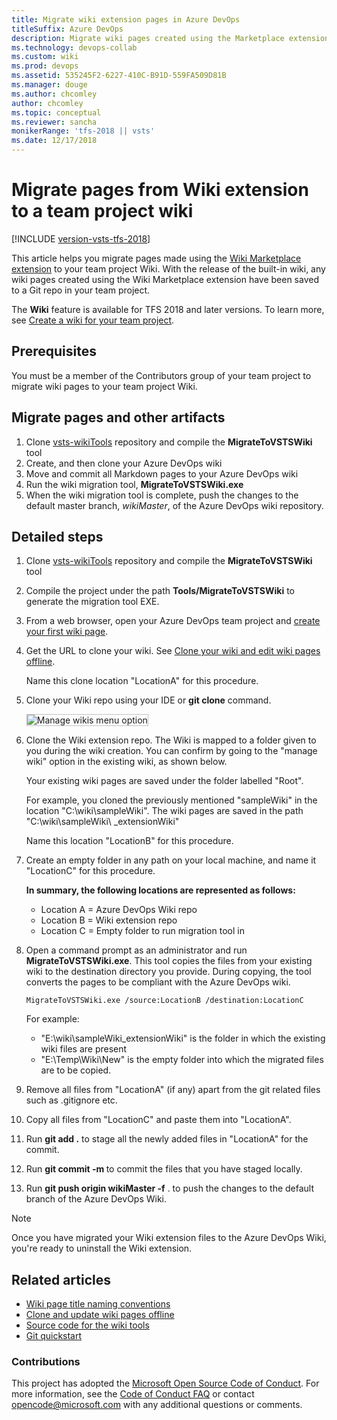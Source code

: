 ```yaml
---
title: Migrate wiki extension pages in Azure DevOps
titleSuffix: Azure DevOps  
description: Migrate wiki pages created using the Marketplace extension to the Azure DevOps wiki
ms.technology: devops-collab
ms.custom: wiki
ms.prod: devops
ms.assetid: 535245F2-6227-410C-B91D-559FA509D81B
ms.manager: douge
ms.author: chcomley
author: chcomley
ms.topic: conceptual
ms.reviewer: sancha
monikerRange: 'tfs-2018 || vsts'
ms.date: 12/17/2018  
---  
```


# Migrate pages from Wiki extension to a team project wiki

[!INCLUDE [version-vsts-tfs-2018](../../_shared/version-vsts-tfs-2018.md)]

This article helps you migrate pages made using the [Wiki Marketplace  extension](https://marketplace.visualstudio.com/items?itemName=ms-devlabs.wiki) to your team project Wiki. With the release of the built-in wiki, any wiki pages created using the Wiki Marketplace extension have been saved to a Git repo in your team project. 

The **Wiki** feature is available for TFS 2018 and later versions. To learn more, see [Create a wiki for your team project](wiki-create-repo.md).  

## Prerequisites

You must be a member of the Contributors group of your team project to migrate wiki pages to your team project Wiki.  

## Migrate pages and other artifacts

1. Clone [vsts-wikiTools](https://github.com/Microsoft/vsts-wikiTools) repository and compile the **MigrateToVSTSWiki** tool
2. Create, and then clone your Azure DevOps wiki
3. Move and commit all Markdown pages to your Azure DevOps wiki
4. Run the wiki migration tool, **MigrateToVSTSWiki.exe**
5. When the wiki migration tool is complete, push the changes to the default master branch, *wikiMaster*, of the Azure DevOps wiki repository.

## Detailed steps

1. Clone [vsts-wikiTools](https://github.com/Microsoft/vsts-wikiTools) repository and compile the **MigrateToVSTSWiki** tool

2. Compile the project under the path **Tools/MigrateToVSTSWiki** to generate the migration tool EXE.
  
3. From a web browser, open your Azure DevOps team project and [create your first wiki page](wiki-create-repo.md).

4. Get the URL to clone your wiki. See [Clone your wiki and edit wiki pages offline](wiki-update-offline.md).  

   Name this clone location "LocationA" for this procedure.

5. Clone your Wiki repo using your IDE or **git clone** command.

	<img src="_img/wiki/migrate-wiki-manage-wikis.png" alt="Manage wikis menu option" style="border: 1px solid #C3C3C3;" />

6. Clone the Wiki extension repo. The Wiki is mapped to a folder given to you during the wiki creation. You can confirm by going to the "manage wiki" option in the existing wiki, as shown below.

   Your existing wiki pages are saved under the folder labelled "Root".

   For example, you cloned the previously mentioned "sampleWiki" in the location "C:\wiki\sampleWiki". The wiki pages are saved in the path "C:\wiki\sampleWiki\ _extensionWiki"

   Name this location "LocationB" for this procedure.

7. Create an empty folder in any path on your local machine, and name it "LocationC" for this procedure.  

   **In summary, the following locations are represented as follows:**
   - Location A = Azure DevOps Wiki repo
   - Location B = Wiki extension repo
   - Location C = Empty folder to run migration tool in

8. Open a command prompt as an administrator and run **MigrateToVSTSWiki.exe**.  This tool copies the files from your existing wiki to the destination directory you provide. During copying, the tool converts the pages to be compliant with the Azure DevOps wiki.

	`MigrateToVSTSWiki.exe /source:LocationB /destination:LocationC`

	For example:
	- "E:\wiki\sampleWiki\_extensionWiki" is the folder in which the existing wiki files are present
	- "E:\Temp\Wiki\New" is the empty folder into which the migrated files are to be copied.

9. Remove all files from "LocationA" (if any) apart from the git related files such as .gitignore etc.

10. Copy all files from "LocationC" and paste them into "LocationA".

11. Run **git add .** to stage all the newly added files in  "LocationA" for the commit.
  
12. Run **git commit -m <commit message>** to commit the files that you have staged locally.

13. Run **git push origin wikiMaster -f** . to push the changes to the default branch of the Azure DevOps Wiki.

>[!NOTE]  
>Once you have migrated your Wiki extension files to the Azure DevOps Wiki, you're ready to uninstall the Wiki extension.

## Related articles
  
- [Wiki page title naming conventions](add-edit-wiki.md#page-title-names)  
- [Clone and update wiki pages offline](wiki-update-offline.md)  
- [Source code for the wiki tools](https://github.com/Microsoft/vsts-wikiTools)  
- [Git quickstart](../../repos/git/gitquickstart.md)

### Contributions

This project has adopted the [Microsoft Open Source Code of Conduct](https://opensource.microsoft.com/codeofconduct/). For more information, see the [Code of Conduct FAQ](https://opensource.microsoft.com/codeofconduct/faq/) or contact [opencode@microsoft.com](mailto:opencode@microsoft.com) with any additional questions or comments.
